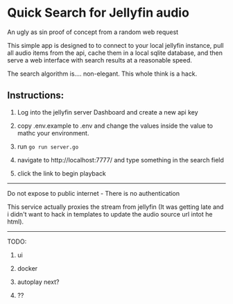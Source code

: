 # Quick Search for Jellyfin audio

An ugly as sin proof of concept from a random web request

This simple app is designed to to connect to your local jellyfin instance, pull all audio items from the api, cache them in a local sqlite database, and then serve a web interface with search results at a reasonable speed.

The search algorithm is.... non-elegant. This whole think is a hack.

## Instructions:

1) Log into the jellyfin server Dashboard and create a new api key

2) copy .env.example to .env and change the values inside the value to mathc your environment.

3) run ```go run server.go```

4) navigate to http://localhost:7777/ and type something in the search field

5) click the link to begin playback

---

Do not expose to public internet - There is no authentication

This service actually proxies the stream from jellyfin (It was getting late and i didn't want to hack in templates to update the audio source url intot he html).

---

TODO:

1) ui

2) docker

3) autoplay next?

4) ?? 
